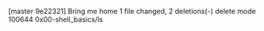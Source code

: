[master 9e22321] Bring me home
 1 file changed, 2 deletions(-)
 delete mode 100644 0x00-shell_basics/ls
